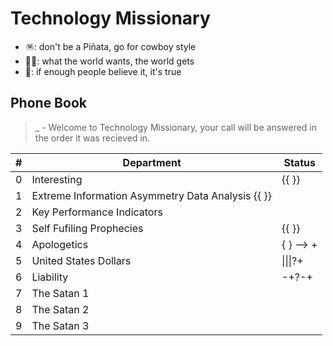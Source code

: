 # Technology Missionary 

* 🪅: don't be a Piñata, go for cowboy style
* 🏴‍☠️: what the world wants, the world gets
* 📙: if enough people believe it, it's true

## Phone Book  
> _ - Welcome to Technology Missionary, your call will be answered in the order it was recieved in.

| # | Department | Status |
| ------- | ------- | ------- |
| 0 | Interesting | {{ }} |
| 1 | Extreme Information Asymmetry Data Analysis {{ }} | |
| 2 | Key Performance Indicators |  |
| 3 | Self Fufiling Prophecies | {{ }} |
| 4 | Apologetics | { } --> +|- |
| 5 | United States Dollars | \|\|\|?+ |
| 6 | Liability | -+?-+ |
| 7 | The Satan 1 | |
| 8 | The Satan 2 | |
| 9 | The Satan 3 | |
